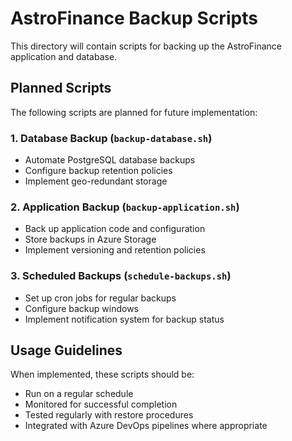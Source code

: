 # AstroFinance Backup Scripts

This directory will contain scripts for backing up the AstroFinance application and database.

## Planned Scripts

The following scripts are planned for future implementation:

### 1. Database Backup (`backup-database.sh`)
- Automate PostgreSQL database backups
- Configure backup retention policies
- Implement geo-redundant storage

### 2. Application Backup (`backup-application.sh`)
- Back up application code and configuration
- Store backups in Azure Storage
- Implement versioning and retention policies

### 3. Scheduled Backups (`schedule-backups.sh`)
- Set up cron jobs for regular backups
- Configure backup windows
- Implement notification system for backup status

## Usage Guidelines

When implemented, these scripts should be:
- Run on a regular schedule
- Monitored for successful completion
- Tested regularly with restore procedures
- Integrated with Azure DevOps pipelines where appropriate